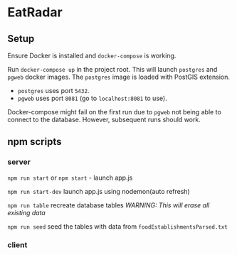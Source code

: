# EatRadar

## Setup

Ensure Docker is installed and `docker-compose` is working.

Run `docker-compose up` in the project root. This will launch `postgres` and `pgweb` docker images. The `postgres` image is loaded with PostGIS extension.
* `postgres` uses port `5432`.
* `pgweb` uses port `8081` (go to `localhost:8081` to use).

Docker-compose might fail on the first run due to `pgweb` not being able to connect to the database. However, subsequent runs should work.

## npm scripts

### server

`npm run start` or `npm start` - launch app.js

`npm run start-dev` launch app.js using nodemon(auto refresh)

`npm run table` recreate database tables *WARNING: This will erase all existing data*

`npm run seed` seed the tables with data from `foodEstablishmentsParsed.txt`

### client
